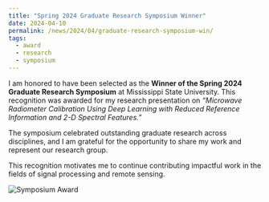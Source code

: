 ```yaml
---
title: "Spring 2024 Graduate Research Symposium Winner"
date: 2024-04-10
permalink: /news/2024/04/graduate-research-symposium-win/
tags:
  - award
  - research
  - symposium
---
```

I am honored to have been selected as the **Winner of the Spring 2024 Graduate Research Symposium** at Mississippi State University. This recognition was awarded for my research presentation on _“Microwave Radiometer Calibration Using Deep Learning with Reduced Reference Information and 2-D Spectral Features.”_

The symposium celebrated outstanding graduate research across disciplines, and I am grateful for the opportunity to share my work and represent our research group.

This recognition motivates me to continue contributing impactful work in the fields of signal processing and remote sensing.

<img src="/images/symposium_award.png" alt="Symposium Award" style="max-width: 300px; height: auto; margin-bottom: 20px;" />

